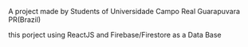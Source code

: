 A project made by Students of Universidade Campo Real Guarapuvara PR(Brazil)

this porject using ReactJS and Firebase/Firestore as a Data Base
